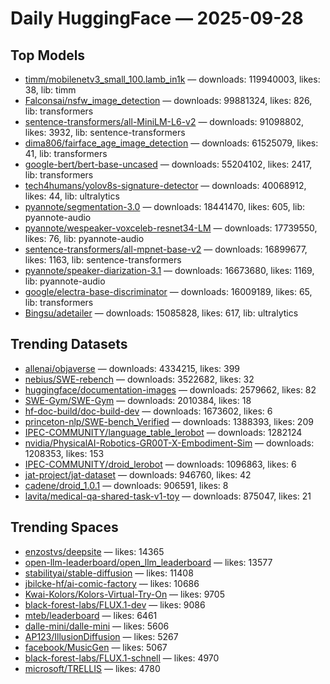 # Daily HuggingFace — 2025-09-28


## Top Models
- [timm/mobilenetv3_small_100.lamb_in1k](https://huggingface.co/timm/mobilenetv3_small_100.lamb_in1k) — downloads: 119940003, likes: 38, lib: timm
- [Falconsai/nsfw_image_detection](https://huggingface.co/Falconsai/nsfw_image_detection) — downloads: 99881324, likes: 826, lib: transformers
- [sentence-transformers/all-MiniLM-L6-v2](https://huggingface.co/sentence-transformers/all-MiniLM-L6-v2) — downloads: 91098802, likes: 3932, lib: sentence-transformers
- [dima806/fairface_age_image_detection](https://huggingface.co/dima806/fairface_age_image_detection) — downloads: 61525079, likes: 41, lib: transformers
- [google-bert/bert-base-uncased](https://huggingface.co/google-bert/bert-base-uncased) — downloads: 55204102, likes: 2417, lib: transformers
- [tech4humans/yolov8s-signature-detector](https://huggingface.co/tech4humans/yolov8s-signature-detector) — downloads: 40068912, likes: 44, lib: ultralytics
- [pyannote/segmentation-3.0](https://huggingface.co/pyannote/segmentation-3.0) — downloads: 18441470, likes: 605, lib: pyannote-audio
- [pyannote/wespeaker-voxceleb-resnet34-LM](https://huggingface.co/pyannote/wespeaker-voxceleb-resnet34-LM) — downloads: 17739550, likes: 76, lib: pyannote-audio
- [sentence-transformers/all-mpnet-base-v2](https://huggingface.co/sentence-transformers/all-mpnet-base-v2) — downloads: 16899677, likes: 1163, lib: sentence-transformers
- [pyannote/speaker-diarization-3.1](https://huggingface.co/pyannote/speaker-diarization-3.1) — downloads: 16673680, likes: 1169, lib: pyannote-audio
- [google/electra-base-discriminator](https://huggingface.co/google/electra-base-discriminator) — downloads: 16009189, likes: 65, lib: transformers
- [Bingsu/adetailer](https://huggingface.co/Bingsu/adetailer) — downloads: 15085828, likes: 617, lib: ultralytics



## Trending Datasets
- [allenai/objaverse](https://huggingface.co/allenai/objaverse) — downloads: 4334215, likes: 399
- [nebius/SWE-rebench](https://huggingface.co/nebius/SWE-rebench) — downloads: 3522682, likes: 32
- [huggingface/documentation-images](https://huggingface.co/huggingface/documentation-images) — downloads: 2579662, likes: 82
- [SWE-Gym/SWE-Gym](https://huggingface.co/SWE-Gym/SWE-Gym) — downloads: 2010384, likes: 18
- [hf-doc-build/doc-build-dev](https://huggingface.co/hf-doc-build/doc-build-dev) — downloads: 1673602, likes: 6
- [princeton-nlp/SWE-bench_Verified](https://huggingface.co/princeton-nlp/SWE-bench_Verified) — downloads: 1388393, likes: 209
- [IPEC-COMMUNITY/language_table_lerobot](https://huggingface.co/IPEC-COMMUNITY/language_table_lerobot) — downloads: 1282124
- [nvidia/PhysicalAI-Robotics-GR00T-X-Embodiment-Sim](https://huggingface.co/nvidia/PhysicalAI-Robotics-GR00T-X-Embodiment-Sim) — downloads: 1208353, likes: 153
- [IPEC-COMMUNITY/droid_lerobot](https://huggingface.co/IPEC-COMMUNITY/droid_lerobot) — downloads: 1096863, likes: 6
- [jat-project/jat-dataset](https://huggingface.co/jat-project/jat-dataset) — downloads: 946760, likes: 42
- [cadene/droid_1.0.1](https://huggingface.co/cadene/droid_1.0.1) — downloads: 906591, likes: 8
- [lavita/medical-qa-shared-task-v1-toy](https://huggingface.co/lavita/medical-qa-shared-task-v1-toy) — downloads: 875047, likes: 21



## Trending Spaces
- [enzostvs/deepsite](https://huggingface.co/enzostvs/deepsite) — likes: 14365
- [open-llm-leaderboard/open_llm_leaderboard](https://huggingface.co/open-llm-leaderboard/open_llm_leaderboard) — likes: 13577
- [stabilityai/stable-diffusion](https://huggingface.co/stabilityai/stable-diffusion) — likes: 11408
- [jbilcke-hf/ai-comic-factory](https://huggingface.co/jbilcke-hf/ai-comic-factory) — likes: 10686
- [Kwai-Kolors/Kolors-Virtual-Try-On](https://huggingface.co/Kwai-Kolors/Kolors-Virtual-Try-On) — likes: 9705
- [black-forest-labs/FLUX.1-dev](https://huggingface.co/black-forest-labs/FLUX.1-dev) — likes: 9086
- [mteb/leaderboard](https://huggingface.co/mteb/leaderboard) — likes: 6461
- [dalle-mini/dalle-mini](https://huggingface.co/dalle-mini/dalle-mini) — likes: 5606
- [AP123/IllusionDiffusion](https://huggingface.co/AP123/IllusionDiffusion) — likes: 5267
- [facebook/MusicGen](https://huggingface.co/facebook/MusicGen) — likes: 5067
- [black-forest-labs/FLUX.1-schnell](https://huggingface.co/black-forest-labs/FLUX.1-schnell) — likes: 4970
- [microsoft/TRELLIS](https://huggingface.co/microsoft/TRELLIS) — likes: 4780
